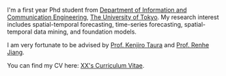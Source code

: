 I'm a first year Phd student from [Department of Information and Communication Engineering](https://www.i.u-tokyo.ac.jp/edu/course/ice/admission_e.shtml), [The University of Tokyo](https://www.u-tokyo.ac.jp/ja/index.html). My research interest includes spatial-temporal forecasting, time-series forecasting, spatial-temporal data mining, and foundation models.

I am very fortunate to be advised by [Prof. Kenjiro Taura](https://www.u-tokyo.ac.jp/focus/ja/people/people000415.html) and [Prof. Renhe Jiang](https://scholar.google.com/citations?user=Yo2lwasAAAAJ&hl=en). 

You can find my CV here: [XX's Curriculum Vitae](../assets/Curriculum_Vitae.pdf).
